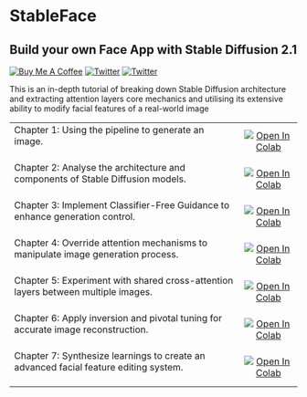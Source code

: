 # StableFace
## Build your own Face App with Stable Diffusion 2.1
<a href="https://www.buymeacoffee.com/outofai" target="_blank"><img src="https://img.shields.io/badge/-buy_me_a%C2%A0coffee-red?logo=buy-me-a-coffee" alt="Buy Me A Coffee"></a>
[![Twitter](https://img.shields.io/twitter/url/https/twitter.com/cloudposse.svg?style=social&label=Ashleigh%20Watson)](https://twitter.com/OutofAi) 
[![Twitter](https://img.shields.io/twitter/url/https/twitter.com/cloudposse.svg?style=social&label=Alex%20Nasa)](https://twitter.com/banterless_ai)

This is an in-depth tutorial of breaking down Stable Diffusion architecture and extracting attention layers core mechanics and utilising its extensive ability to modify facial features of a real-world image

|||
|:--------|:---------------:|
| Chapter 1: Using the pipeline to generate an image.<br><br> | [![Open In Colab](https://colab.research.google.com/assets/colab-badge.svg)](https://colab.research.google.com/github/OutofAi/StableFace/blob/main/CH1_sampling.ipynb) |
| Chapter 2: Analyse the architecture and components of Stable Diffusion models.<br><br> | [![Open In Colab](https://colab.research.google.com/assets/colab-badge.svg)](https://colab.research.google.com/github/OutofAi/StableFace/blob/main/CH2_breakdown.ipynb) |
| Chapter 3: Implement Classifier-Free Guidance to enhance generation control.<br><br> | [![Open In Colab](https://colab.research.google.com/assets/colab-badge.svg)](https://colab.research.google.com/github/OutofAi/StableFace/blob/main/CH3_CFG.ipynb) |
| Chapter 4: Override attention mechanisms to manipulate image generation process.<br><br> | [![Open In Colab](https://colab.research.google.com/assets/colab-badge.svg)](https://colab.research.google.com/github/OutofAi/StableFace/blob/main/CH4_attention_breakdown.ipynb) |
| Chapter 5: Experiment with shared cross-attention layers between multiple images.<br><br> | [![Open In Colab](https://colab.research.google.com/assets/colab-badge.svg)](https://colab.research.google.com/github/OutofAi/StableFace/blob/main/CH5_attention_replace.ipynb) |
| Chapter 6: Apply inversion and pivotal tuning for accurate image reconstruction.<br><br> | [![Open In Colab](https://colab.research.google.com/assets/colab-badge.svg)](https://colab.research.google.com/github/OutofAi/StableFace/blob/main/CH6_reconstruction.ipynb) |
| Chapter 7: Synthesize learnings to create an advanced facial feature editing system.<br><br> | [![Open In Colab](https://colab.research.google.com/assets/colab-badge.svg)](https://colab.research.google.com/github/OutofAi/StableFace/blob/main/CH7_stable_face.ipynb) |
